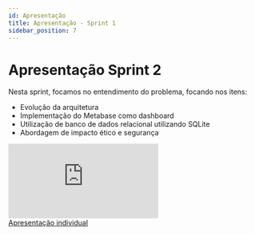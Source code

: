 ```yaml
---
id: Apresentação
title: Apresentação - Sprint 1
sidebar_position: 7
---
```


# Apresentação Sprint 2

Nesta sprint, focamos no entendimento do problema, focando nos itens:

- Evolução da arquitetura
- Implementação do Metabase como dashboard
- Utilização de banco de dados relacional utilizando SQLite
- Abordagem de impacto ético e segurança 

<div style={{ textAlign: 'center' }}>
<iframe style={{
            display: 'block',
            margin: 'auto',
            width: '100%',
            height: '50vh',
        }} 
        loading="lazy"
        src="https:&#x2F;&#x2F;www.canva.com&#x2F;design&#x2F;DAF-LU56Rlo&#x2F;pPpj5M2m-Pn381r-3MOmIw&#x2F;view?embed"
        allowfullscreen="allowfullscreen" allow="fullscreen"
        frameborder="0">
  </iframe>

</div>
<a href="https:&#x2F;&#x2F;www.canva.com&#x2F;design&#x2F;DAF-LU56Rlo&#x2F;pPpj5M2m-Pn381r-3MOmIw&#x2F;view?utm_content=DAF-LU56Rlo&amp;utm_campaign=designshare&amp;utm_medium=embeds&amp;utm_source=link" target="_blank" rel="noopener">Apresentação individual</a>